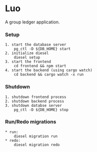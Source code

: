 # Luo
A group ledger application.

### Setup
    1. start the database server
        pg_ctl -D ${DB_HOME} start
    2. initialize diesel
        diesel setup
    3. start the frontend
        cd frontend && npm start
    4. start the backend (using cargo watch)
        cd backend && cargo watch -x run

### Shutdown
    1. shutdown frontend process
    2. shutdown backend process
    3. shutdown databse server
        pg_ctl -D ${DB_HOME} stop

### Run/Redo migrations
    * run:
        diesel migration run
    * redo:
        diesel migration redo
